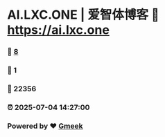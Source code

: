 # AI.LXC.ONE | 爱智体博客 :link: https://ai.lxc.one 
### :page_facing_up: [8](https://ai.lxc.one/tag.html) 
### :speech_balloon: 1 
### :hibiscus: 22356 
### :alarm_clock: 2025-07-04 14:27:00 
### Powered by :heart: [Gmeek](https://github.com/Meekdai/Gmeek)
